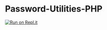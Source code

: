 # Password-Utilities-PHP
[![Run on Repl.it](https://repl.it/badge/github/LordMethenor/Password-Utilities-PHP)](https://repl.it/github/LordMethenor/Password-Utilities-PHP)
